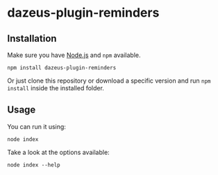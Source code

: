 # dazeus-plugin-reminders

## Installation
Make sure you have [Node.js](http://nodejs.org/) and `npm` available.

    npm install dazeus-plugin-reminders

Or just clone this repository or download a specific version and run `npm install` inside the
installed folder.

## Usage
You can run it using:

    node index

Take a look at the options available:

    node index --help
